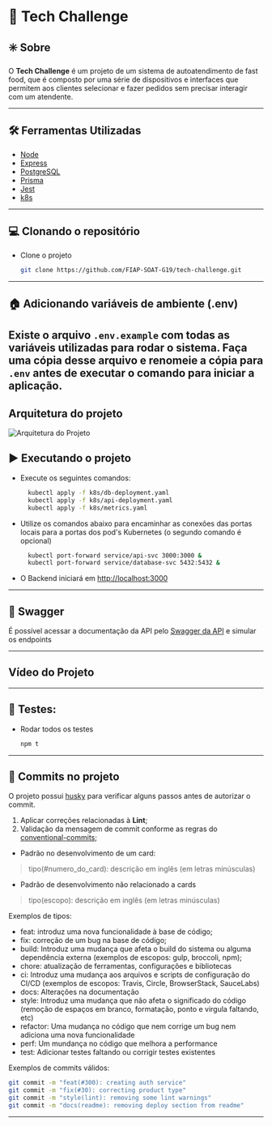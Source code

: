 # 💬 Tech Challenge

## ✳️ Sobre
O **Tech Challenge** é um projeto de um sistema de autoatendimento de fast food, que é composto por uma série de dispositivos e interfaces que permitem aos clientes selecionar e fazer pedidos sem precisar interagir com um atendente.

---

## 🛠 Ferramentas Utilizadas
- [Node](https://nodejs.dev)
- [Express](https://expressjs.com/pt-br/)
- [PostgreSQL](https://www.postgresql.org/)
- [Prisma](https://www.prisma.io/)
- [Jest](https://jestjs.io)
- [k8s](https://kubernetes.io/pt-br/)
---

## 💻 Clonando o repositório

- Clone o projeto

  ```bash
  git clone https://github.com/FIAP-SOAT-G19/tech-challenge.git
  ````
---

## 🏠 Adicionando variáveis de ambiente (.env)
Existe o arquivo `.env.example` com todas as variáveis utilizadas para rodar o sistema. Faça uma cópia desse arquivo e renomeie a cópia para `.env` antes de executar o comando para iniciar a aplicação.
---

## Arquitetura do projeto
![Arquitetura do Projeto](./assets/images/Tech-challenge.jpg)

## ▶️ Executando o projeto
- Execute os seguintes comandos:
  ```bash
    kubectl apply -f k8s/db-deployment.yaml
    kubectl apply -f k8s/api-deployment.yaml
    kubectl apply -f k8s/metrics.yaml
  ```

- Utilize os comandos abaixo para encaminhar as conexões das portas locais para a portas dos pod's Kubernetes (o segundo comando é opcional)
  ```bash
    kubectl port-forward service/api-svc 3000:3000 &
    kubectl port-forward service/database-svc 5432:5432 &
  ```

- O Backend iniciará em [http://localhost:3000](http://localhost:3000)

---

## 🧩 Swagger
É possível acessar a documentação da API pelo [Swagger da API](http://localhost:3000/api-docs) e simular os endpoints

---

## Vídeo do Projeto

---

## 🧪 Testes:
- Rodar todos os testes
  ```bash
  npm t
  ```
---

## 🚀 Commits no projeto

O projeto possui [husky](https://github.com/typicode/husky) para verificar alguns passos antes de autorizar o commit.

1. Aplicar correções relacionadas à **Lint**;
3. Validação da mensagem de commit conforme as regras do [conventional-commits](https://www.conventionalcommits.org/en/v1.0.0/);
  - Padrão no desenvolvimento de um card:
  > tipo(#numero_do_card): descrição em inglês (em letras minúsculas)
  - Padrão de desenvolvimento não relacionado a cards
  > tipo(escopo): descrição em inglês (em letras minúsculas)

Exemplos de tipos:
  - feat: introduz uma nova funcionalidade à base de código;
  - fix: correção de um bug na base de código;
  - build: Introduz uma mudança que afeta o build do sistema ou alguma dependência externa (exemplos de escopos: gulp, broccoli, npm);
  - chore: atualização de ferramentas, configurações e bibliotecas
  - ci: Introduz uma mudança aos arquivos e scripts de configuração do CI/CD (exemplos de escopos: Travis, Circle, BrowserStack, SauceLabs)
  - docs: Alterações na documentação
  - style: Introduz uma mudança que não afeta o significado do código (remoção de espaços em branco, formatação, ponto e virgula faltando, etc)
  - refactor: Uma mudança no código que nem corrige um bug nem adiciona uma nova funcionalidade
  - perf: Um mundança no código que melhora a performance
  - test: Adicionar testes faltando ou corrigir testes existentes

Exemplos de commits válidos:
  ```bash
  git commit -m "feat(#300): creating auth service"
  git commit -m "fix(#30): correcting product type"
  git commit -m "style(lint): removing some lint warnings"
  git commit -m "docs(readme): removing deploy section from readme"
  ```
---
